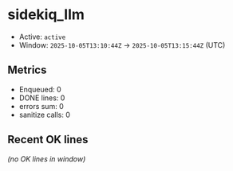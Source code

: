 # sidekiq_llm

- Active: `active`
- Window: `2025-10-05T13:10:44Z` → `2025-10-05T13:15:44Z` (UTC)

## Metrics
- Enqueued: 0
- DONE lines: 0
- errors sum: 0
- sanitize calls: 0

## Recent OK lines
_(no OK lines in window)_
